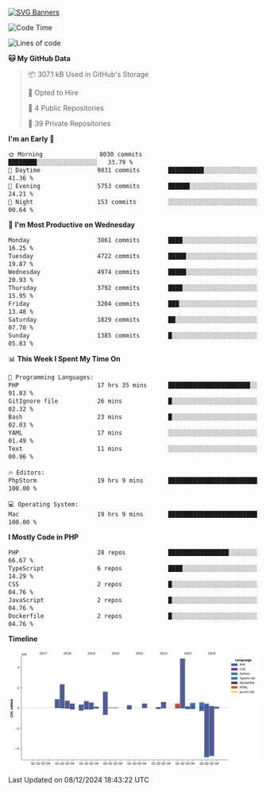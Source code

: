 [![SVG Banners](https://svg-banners.vercel.app/api?type=glitch&text1=Gere_Lajos%F0%9F%92%BB&width=800&height=400)](https://github.com/Akshay090/svg-banners)

<!--START_SECTION:waka-->
![Code Time](http://img.shields.io/badge/Code%20Time-1%2C989%20hrs%2026%20mins-blue)

![Lines of code](https://img.shields.io/badge/From%20Hello%20World%20I%27ve%20Written-16.3%20million%20lines%20of%20code-blue)

**🐱 My GitHub Data** 

> 📦 307.1 kB Used in GitHub's Storage 
 > 
> 💼 Opted to Hire
 > 
> 📜 4 Public Repositories 
 > 
> 🔑 39 Private Repositories 
 > 
**I'm an Early 🐤** 

```text
🌞 Morning                8030 commits        ████████░░░░░░░░░░░░░░░░░   33.79 % 
🌆 Daytime                9831 commits        ██████████░░░░░░░░░░░░░░░   41.36 % 
🌃 Evening                5753 commits        ██████░░░░░░░░░░░░░░░░░░░   24.21 % 
🌙 Night                  153 commits         ░░░░░░░░░░░░░░░░░░░░░░░░░   00.64 % 
```
📅 **I'm Most Productive on Wednesday** 

```text
Monday                   3861 commits        ████░░░░░░░░░░░░░░░░░░░░░   16.25 % 
Tuesday                  4722 commits        █████░░░░░░░░░░░░░░░░░░░░   19.87 % 
Wednesday                4974 commits        █████░░░░░░░░░░░░░░░░░░░░   20.93 % 
Thursday                 3792 commits        ████░░░░░░░░░░░░░░░░░░░░░   15.95 % 
Friday                   3204 commits        ███░░░░░░░░░░░░░░░░░░░░░░   13.48 % 
Saturday                 1829 commits        ██░░░░░░░░░░░░░░░░░░░░░░░   07.70 % 
Sunday                   1385 commits        █░░░░░░░░░░░░░░░░░░░░░░░░   05.83 % 
```


📊 **This Week I Spent My Time On** 

```text
💬 Programming Languages: 
PHP                      17 hrs 35 mins      ███████████████████████░░   91.83 % 
GitIgnore file           26 mins             █░░░░░░░░░░░░░░░░░░░░░░░░   02.32 % 
Bash                     23 mins             █░░░░░░░░░░░░░░░░░░░░░░░░   02.03 % 
YAML                     17 mins             ░░░░░░░░░░░░░░░░░░░░░░░░░   01.49 % 
Text                     11 mins             ░░░░░░░░░░░░░░░░░░░░░░░░░   00.96 % 

🔥 Editors: 
PhpStorm                 19 hrs 9 mins       █████████████████████████   100.00 % 

💻 Operating System: 
Mac                      19 hrs 9 mins       █████████████████████████   100.00 % 
```

**I Mostly Code in PHP** 

```text
PHP                      28 repos            █████████████████░░░░░░░░   66.67 % 
TypeScript               6 repos             ████░░░░░░░░░░░░░░░░░░░░░   14.29 % 
CSS                      2 repos             █░░░░░░░░░░░░░░░░░░░░░░░░   04.76 % 
JavaScript               2 repos             █░░░░░░░░░░░░░░░░░░░░░░░░   04.76 % 
Dockerfile               2 repos             █░░░░░░░░░░░░░░░░░░░░░░░░   04.76 % 
```



**Timeline**

![Lines of Code chart](https://raw.githubusercontent.com/gere-lajos/gere-lajos/main/assets/bar_graph.png)


 Last Updated on 08/12/2024 18:43:22 UTC
<!--END_SECTION:waka-->
